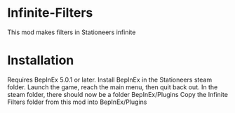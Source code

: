 # Infinite-Filters
This mod makes filters in Stationeers infinite

# Installation
Requires BepInEx 5.0.1 or later.
Install BepInEx in the Stationeers steam folder.
Launch the game, reach the main menu, then quit back out.
In the steam folder, there should now be a folder BepInEx/Plugins
Copy the Infinite Filters folder from this mod into BepInEx/Plugins
